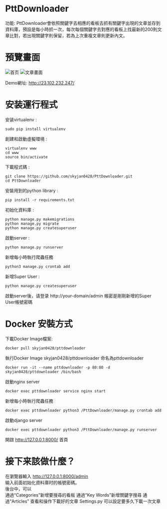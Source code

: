 # PttDownloader
功能: PttDownloader會依照關鍵字去相應的看板去抓有關鍵字出現的文章並存到資料庫，預設是每小時抓一次，每次每個關鍵字去對應的看板上找最新的200則文章比對，若出現關鍵字則保留，若為上次重複文章則更新內文。

# 預覽畫面
![首页](https://github.com/skyjan0428/PttDownloader/blob/master/static/images/home.png)
![文章畫面](https://github.com/skyjan0428/PttDownloader/blob/master/static/images/article_content.png)

Demo網址: http://23.102.232.247/

# 安装運行程式
安装virtualenv :

    sudo pip install virtualenv

創建和啟動虛擬環境 :

    virtualenv www
    cd www
    source bin/activate

下載程式碼 :
    
    git clone https://github.com/skyjan0428/PttDownloader.git
    cd PttDownloader

安裝用到的python library :

    pip install -r requirements.txt



初始化資料庫 :

    python manage.py makemigrations
    python manage.py migrate
    python manage.py createsuperuser
    
啟動server :
    
    python manage.py runserver
    
新增每小時執行爬蟲任務

    python3 manage.py crontab add

新增Super User :
   
    python manage.py createsuperuser
    

	
啟動server後，请登录 http://your-domain/admin 帳密是剛剛新增的Super User帳號密碼                   



# Docker 安裝方式

下載Docker Image檔案:

    docker pull skyjan0428/pttdownloader

執行Docker Image skyjan0428/pttdownloader 命名為pttdownloader

    docker run -it --name pttdownloader -p 80:80 -d skyjan0428/pttdownloader /bin/bash

啟動nginx server

    docker exec pttdownloader service nginx start

新增每小時執行爬蟲任務

    docker exec pttdownloader python3 /PttDownloader/manage.py crontab add

啟動django server

    docker exec pttdownloader python3 /PttDownloader/manage.py runserver

開啟 http://127.0.0.1:8000/ 首頁



# 接下来該做什麼？
在瀏覽器輸入 http://127.0.0.1:8000/admin  
输入前面初始化資料庫时的帳號密碼。  
後台中，可以  
通過“Categories”新增要搜尋的看板
通過“Key Words”新增關鍵字搜尋
通過“Articles” 查看和操作下載好的文章
Settings.py 可以設定要多久下載一次文章



